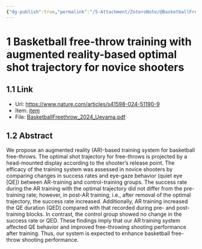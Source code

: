 ```yaml
---
{"dg-publish":true,"permalink":"/5-Attachment/ZoteroNote/@BasketballFreethrow_2024_Ueyama/","title":"Basketball free-throw training with augmented reality-based optimal shot trajectory for novice shooters"}
---
```


# 1 Basketball free-throw training with augmented reality-based optimal shot trajectory for novice shooters
## 1.1 Link
- Url: https://www.nature.com/articles/s41598-024-51190-9
- Item: [item](zotero://select/library/items/QE2A8YZX)
- File: [BasketballFreethrow_2024_Ueyama.pdf](zotero://open-pdf/library/items/EEQ7FJU9)
## 1.2 Abstract
We propose an augmented reality (AR)-based training system for basketball free-throws. The optimal shot trajectory for free-throws is projected by a head-mounted display according to the shooter’s release point. The efficacy of the training system was assessed in novice shooters by comparing changes in success rates and eye-gaze behavior (quiet eye [QE]) between AR-training and control-training groups. The success rate during the AR training with the optimal trajectory did not differ from the pre-training rate; however, in post-AR training, i.e., after removal of the optimal trajectory, the success rate increased. Additionally, AR training increased the QE duration (QED) compared with that recorded during pre- and post-training blocks. In contrast, the control group showed no change in the success rate or QED. These findings imply that our AR training system affected QE behavior and improved free-throwing shooting performance after training. Thus, our system is expected to enhance basketball free-throw shooting performance.